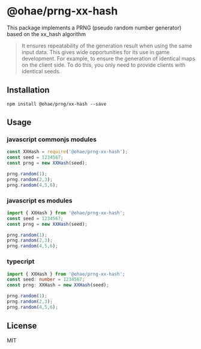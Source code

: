 # @ohae/prng-xx-hash
 
This package implements a PRNG (pseudo random number generator) based on the xx_hash algorithm
> It ensures repeatability of the generation result when using the same input data. This gives wide opportunities for its use in game development. For example, to ensure the generation of identical maps on the client side. To do this, you only need to provide clients with identical seeds.

## Installation

```
npm install @ohae/prng/xx-hash --save
```

## Usage


### javascript commonjs modules
```javascript
const XXHash = require('@ohae/prng-xx-hash');
const seed = 1234567;
const prng = new XXHash(seed);

prng.random(1);
prng.random(2,3);
prng.random(4,5,6);

```

### javascript es modules
```javascript
import { XXHash } from '@ohae/prng-xx-hash';
const seed = 1234567;
const prng = new XXHash(seed);

prng.random(1);
prng.random(2,3);
prng.random(4,5,6);

```

### typecript
```typescript
import { XXHash } from '@ohae/prng-xx-hash';
const seed: number = 1234567;
const prng: XXHash = new XXHash(seed);

prng.random(1);
prng.random(2,3);
prng.random(4,5,6);

```

## License

MIT
